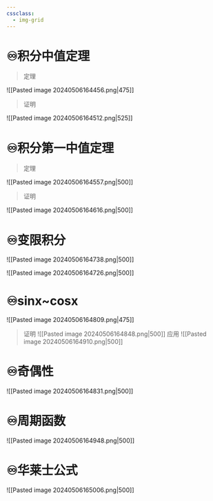 ```yaml
---
cssclass:
  - img-grid
---
```

# ♾️积分中值定理
> 定理

![[Pasted image 20240506164456.png|475]]
> 证明

![[Pasted image 20240506164512.png|525]]

# ♾️积分第一中值定理
> 定理

![[Pasted image 20240506164557.png|500]]
> 证明

![[Pasted image 20240506164616.png|500]]

# ♾️变限积分
![[Pasted image 20240506164738.png|500]]

![[Pasted image 20240506164726.png|500]]

# ♾️sinx~cosx
![[Pasted image 20240506164809.png|475]]
> 证明
![[Pasted image 20240506164848.png|500]]
> 应用
![[Pasted image 20240506164910.png|500]]

# ♾️奇偶性
![[Pasted image 20240506164831.png|500]]

# ♾️周期函数
![[Pasted image 20240506164948.png|500]]
# ♾️华莱士公式
![[Pasted image 20240506165006.png|500]]
